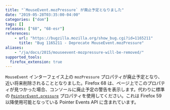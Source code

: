 ```yaml
---
title: "`MouseEvent.mozPressure` が廃止予定となりました"
date: "2019-05-28T03:35:00-04:00"
categories: ["dom"]
tags: []
releases: ["68", "68-esr"]
references:
    - url: "https://bugzilla.mozilla.org/show_bug.cgi?id=1165211"
      title: "Bug 1165211 - Deprecate MouseEvent.mozPressure"
aliases:
    - "/ja/docs/2015/mouseevent-mozpressure-will-be-removed/"
supported_tools:
  firefox_extension: true
---
```

`MouseEvent` インターフェイス上の `mozPressure` プロパティが廃止予定となり、近い将来削除されることとなりました。Firefox 68 は、ページ上でこのプロパティが見つかった場合、コンソールに廃止予定の警告を表示します。代わりに標準の [`PointerEvent.pressure`](https://developer.mozilla.org/docs/Web/API/PointerEvent/pressure) プロパティを使用してください。これは Firefox 59 以降使用可能となっている Pointer Events API に含まれています。
